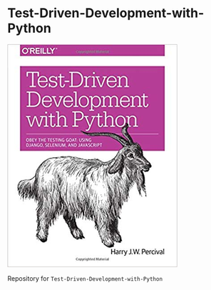 # Test-Driven-Development-with-Python

![TDD-with-Python](TDD-with-Python.jpg)

Repository for `Test-Driven-Development-with-Python`